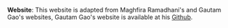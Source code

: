 
**Website**: This website is adapted from Maghfira Ramadhani's and Gautam Gao's websites, Gautam Gao's website is available at his [Github](https://github.com/gautamrao/gautamrao.github.io). 
